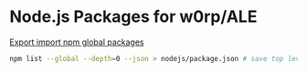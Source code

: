 # Node.js Packages for w0rp/ALE

[Export import npm global packages](https://stackoverflow.com/questions/32628351/export-import-npm-global-packages)

```bash
npm list --global --depth=0 --json > nodejs/package.json # save top level modules
```
